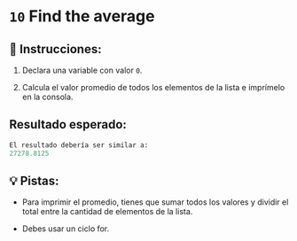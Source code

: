 # `10` Find the average

## 📝 Instrucciones:

1. Declara una variable con valor `0`.

2. Calcula el valor promedio de todos los elementos de la lista e imprímelo en la consola.

## Resultado esperado:

```py
El resultado debería ser similar a:
27278.8125
```

## 💡 Pistas:

+ Para imprimir el promedio, tienes que sumar todos los valores y dividir el total entre la cantidad de elementos de la lista.

+ Debes usar un ciclo for.